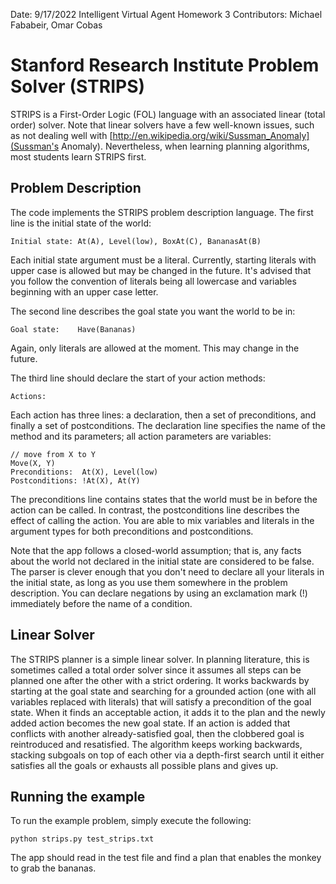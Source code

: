 Date: 9/17/2022
Intelligent Virtual Agent Homework 3
Contributors: Michael Fababeir, Omar Cobas
# Stanford Research Institute Problem Solver (STRIPS)
STRIPS is a First-Order Logic (FOL) language with an associated linear (total order) solver. Note that linear solvers have a few well-known issues, such as not dealing well with [http://en.wikipedia.org/wiki/Sussman_Anomaly](Sussman's Anomaly). Nevertheless, when learning planning algorithms, most students learn STRIPS first.

## Problem Description
The code implements the STRIPS problem description language. The first line is the initial state of the world:

    Initial state: At(A), Level(low), BoxAt(C), BananasAt(B)

Each initial state argument must be a literal. Currently, starting literals with upper case is allowed but may be changed in the future. It's advised that you follow the convention of literals being all lowercase and variables beginning with an upper case letter.

The second line describes the goal state you want the world to be in:

    Goal state:    Have(Bananas)

Again, only literals are allowed at the moment. This may change in the future.

The third line should declare the start of your action methods:

    Actions:

Each action has three lines: a declaration, then a set of preconditions, and finally a set of postconditions. The declaration line specifies the name of the method and its parameters; all action parameters are variables:

    // move from X to Y
    Move(X, Y)
    Preconditions:  At(X), Level(low)
    Postconditions: !At(X), At(Y)

The preconditions line contains states that the world must be in before the action can be called. In contrast, the postconditions line describes the effect of calling the action. You are able to mix variables and literals in the argument types for both preconditions and postconditions.

Note that the app follows a closed-world assumption; that is, any facts about the world not declared in the initial state are considered to be false. The parser is clever enough that you don't need to declare all your literals in the initial state, as long as you use them somewhere in the problem description. You can declare negations by using an exclamation mark (!) immediately before the name of a condition.

## Linear Solver
The STRIPS planner is a simple linear solver. In planning literature, this is sometimes called a total order solver since it assumes all steps can be planned one after the other with a strict ordering. It works backwards by starting at the goal state and searching for a grounded action (one with all variables replaced with literals) that will satisfy a precondition of the goal state. When it finds an acceptable action, it adds it to the plan and the newly added action becomes the new goal state. If an action is added that conflicts with another already-satisfied goal, then the clobbered goal is reintroduced and resatisfied. The algorithm keeps working backwards, stacking subgoals on top of each other via a depth-first search until it either satisfies all the goals or exhausts all possible plans and gives up.

## Running the example
To run the example problem, simply execute the following:

    python strips.py test_strips.txt

The app should read in the test file and find a plan that enables the monkey to grab the bananas.




